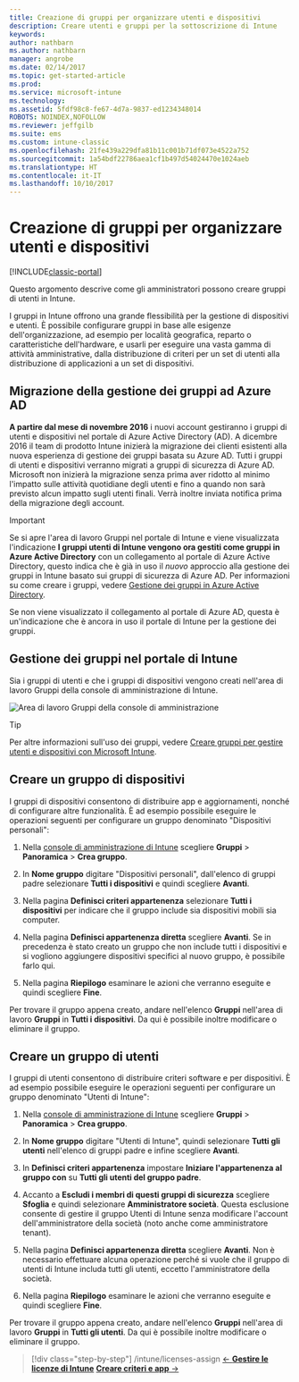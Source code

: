 ```yaml
---
title: Creazione di gruppi per organizzare utenti e dispositivi
description: Creare utenti e gruppi per la sottoscrizione di Intune
keywords: 
author: nathbarn
ms.author: nathbarn
manager: angrobe
ms.date: 02/14/2017
ms.topic: get-started-article
ms.prod: 
ms.service: microsoft-intune
ms.technology: 
ms.assetid: 5fdf98c8-fe67-4d7a-9837-ed1234348014
ROBOTS: NOINDEX,NOFOLLOW
ms.reviewer: jeffgilb
ms.suite: ems
ms.custom: intune-classic
ms.openlocfilehash: 21fe439a229dfa81b11c001b71df073e4522a752
ms.sourcegitcommit: 1a54bdf22786aea1cf1b497d54024470e1024aeb
ms.translationtype: HT
ms.contentlocale: it-IT
ms.lasthandoff: 10/10/2017
---
```

# <a name="create-groups-to-organize-users-and-devices"></a>Creazione di gruppi per organizzare utenti e dispositivi

[!INCLUDE[classic-portal](../includes/classic-portal.md)]

Questo argomento descrive come gli amministratori possono creare gruppi di utenti in Intune.

I gruppi in Intune offrono una grande flessibilità per la gestione di dispositivi e utenti. È possibile configurare gruppi in base alle esigenze dell'organizzazione, ad esempio per località geografica, reparto o caratteristiche dell'hardware, e usarli per eseguire una vasta gamma di attività amministrative, dalla distribuzione di criteri per un set di utenti alla distribuzione di applicazioni a un set di dispositivi.

## <a name="group-management-moving-to-azure-ad"></a>Migrazione della gestione dei gruppi ad Azure AD

**A partire dal mese di novembre 2016** i nuovi account gestiranno i gruppi di utenti e dispositivi nel portale di Azure Active Directory (AD). A dicembre 2016 il team di prodotto Intune inizierà la migrazione dei clienti esistenti alla nuova esperienza di gestione dei gruppi basata su Azure AD. Tutti i gruppi di utenti e dispositivi verranno migrati a gruppi di sicurezza di Azure AD. Microsoft non inizierà la migrazione senza prima aver ridotto al minimo l'impatto sulle attività quotidiane degli utenti e fino a quando non sarà previsto alcun impatto sugli utenti finali. Verrà inoltre inviata notifica prima della migrazione degli account.


>[!IMPORTANT]
>
>Se si apre l'area di lavoro Gruppi nel portale di Intune e viene visualizzata l'indicazione **I gruppi utenti di Intune vengono ora gestiti come gruppi in Azure Active Directory** con un collegamento al portale di Azure Active Directory, questo indica che è già in uso il *nuovo* approccio alla gestione dei gruppi in Intune basato sui gruppi di sicurezza di Azure AD. Per informazioni su come creare i gruppi, vedere [Gestione dei gruppi in Azure Active Directory](https://docs.microsoft.com/azure/active-directory/active-directory-groups-create-azure-portal).
>
>Se non viene visualizzato il collegamento al portale di Azure AD, questa è un'indicazione che è ancora in uso il portale di Intune per la gestione dei gruppi.

## <a name="group-management-in-the-intune-portal"></a>Gestione dei gruppi nel portale di Intune

Sia i gruppi di utenti e che i gruppi di dispositivi vengono creati nell'area di lavoro Gruppi della console di amministrazione di Intune.

![Area di lavoro Gruppi della console di amministrazione](./media/groups.png)


> [!TIP]
> Per altre informazioni sull'uso dei gruppi, vedere [Creare gruppi per gestire utenti e dispositivi con Microsoft Intune](/intune-classic/deploy-use/use-groups-to-manage-users-and-devices-with-microsoft-intune).


## <a name="create-a-device-group"></a>Creare un gruppo di dispositivi
I gruppi di dispositivi consentono di distribuire app e aggiornamenti, nonché di configurare altre funzionalità. È ad esempio possibile eseguire le operazioni seguenti per configurare un gruppo denominato "Dispositivi personali":

1.  Nella [console di amministrazione di Intune](https://manage.microsoft.com/) scegliere **Gruppi** > **Panoramica** > **Crea gruppo**.

2.  In **Nome gruppo** digitare "Dispositivi personali", dall'elenco di gruppi padre selezionare **Tutti i dispositivi** e quindi scegliere **Avanti**.

3.  Nella pagina **Definisci criteri appartenenza** selezionare **Tutti i dispositivi** per indicare che il gruppo include sia dispositivi mobili sia computer.

4.  Nella pagina **Definisci appartenenza diretta** scegliere **Avanti**. Se in precedenza è stato creato un gruppo che non include tutti i dispositivi e si vogliono aggiungere dispositivi specifici al nuovo gruppo, è possibile farlo qui.

5.  Nella pagina **Riepilogo** esaminare le azioni che verranno eseguite e quindi scegliere **Fine**.

Per trovare il gruppo appena creato, andare nell'elenco **Gruppi** nell'area di lavoro **Gruppi** in **Tutti i dispositivi**. Da qui è possibile inoltre modificare o eliminare il gruppo.

## <a name="create-a-user-group"></a>Creare un gruppo di utenti
I gruppi di utenti consentono di distribuire criteri software e per dispositivi. È ad esempio possibile eseguire le operazioni seguenti per configurare un gruppo denominato "Utenti di Intune":

1.  Nella [console di amministrazione di Intune](https://manage.microsoft.com/) scegliere **Gruppi** > **Panoramica** > **Crea gruppo**.

2.  In **Nome gruppo** digitare "Utenti di Intune", quindi selezionare **Tutti gli utenti** nell'elenco di gruppi padre e infine scegliere **Avanti**.

3.  In **Definisci criteri appartenenza** impostare **Iniziare l'appartenenza al gruppo con** su **Tutti gli utenti del gruppo padre**.

4.  Accanto a **Escludi i membri di questi gruppi di sicurezza** scegliere **Sfoglia** e quindi selezionare **Amministratore società**. Questa esclusione consente di gestire il gruppo Utenti di Intune senza modificare l'account dell'amministratore della società (noto anche come amministratore tenant).

5.  Nella pagina **Definisci appartenenza diretta** scegliere **Avanti**. Non è necessario effettuare alcuna operazione perché si vuole che il gruppo di utenti di Intune includa tutti gli utenti, eccetto l'amministratore della società.

6.  Nella pagina **Riepilogo** esaminare le azioni che verranno eseguite e quindi scegliere **Fine**.

Per trovare il gruppo appena creato, andare nell'elenco **Gruppi** nell'area di lavoro **Gruppi** in **Tutti gli utenti**. Da qui è possibile inoltre modificare o eliminare il gruppo.

>[!div class="step-by-step"]
/intune/licenses-assign [&larr; **Gestire le licenze di Intune**](/intune/licenses-assign)       [**Creare criteri e app** &rarr;](.\start-with-a-paid-subscription-to-microsoft-intune-step-6.md)  
